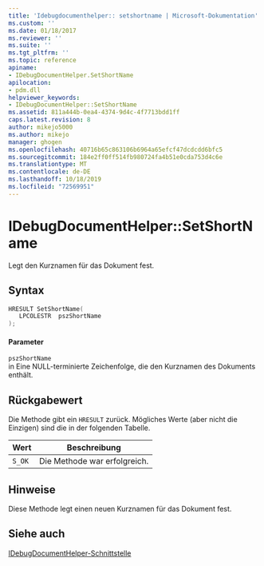 ```yaml
---
title: 'Idebugdocumenthelper:: setshortname | Microsoft-Dokumentation'
ms.custom: ''
ms.date: 01/18/2017
ms.reviewer: ''
ms.suite: ''
ms.tgt_pltfrm: ''
ms.topic: reference
apiname:
- IDebugDocumentHelper.SetShortName
apilocation:
- pdm.dll
helpviewer_keywords:
- IDebugDocumentHelper::SetShortName
ms.assetid: 811a444b-0ea4-4374-9d4c-4f7713bdd1ff
caps.latest.revision: 8
author: mikejo5000
ms.author: mikejo
manager: ghogen
ms.openlocfilehash: 40716b65c863106b6964a65efcf47dcdcdd6bfc5
ms.sourcegitcommit: 184e2ff0ff514fb980724fa4b51e0cda753d4c6e
ms.translationtype: MT
ms.contentlocale: de-DE
ms.lasthandoff: 10/18/2019
ms.locfileid: "72569951"
---
```

# <a name="idebugdocumenthelpersetshortname"></a>IDebugDocumentHelper::SetShortName
Legt den Kurznamen für das Dokument fest.  
  
## <a name="syntax"></a>Syntax  
  
```cpp
HRESULT SetShortName(  
   LPCOLESTR  pszShortName  
);  
```  
  
#### <a name="parameters"></a>Parameter  
 `pszShortName`  
 in Eine NULL-terminierte Zeichenfolge, die den Kurznamen des Dokuments enthält.  
  
## <a name="return-value"></a>Rückgabewert  
 Die Methode gibt ein `HRESULT` zurück. Mögliches Werte (aber nicht die Einzigen) sind die in der folgenden Tabelle.  
  
|Wert|Beschreibung|  
|-----------|-----------------|  
|`S_OK`|Die Methode war erfolgreich.|  
  
## <a name="remarks"></a>Hinweise  
 Diese Methode legt einen neuen Kurznamen für das Dokument fest.  
  
## <a name="see-also"></a>Siehe auch  
 [IDebugDocumentHelper-Schnittstelle](../../winscript/reference/idebugdocumenthelper-interface.md)